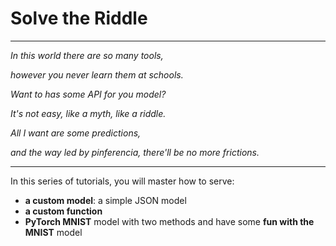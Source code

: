 # Solve the Riddle

---

*In this world there are so many tools,*

*however you never learn them at schools.*

*Want to has some API for you model?*

*It's not easy, like a myth, like a riddle.*

*All I want are some predictions,*

*and the way led by pinferencia, there'll be no more frictions.*

---

In this series of tutorials, you will master how to serve:

- **a custom model**: a simple JSON model
- **a custom function**
- **PyTorch MNIST** model with two methods and have some **fun with the MNIST** model
